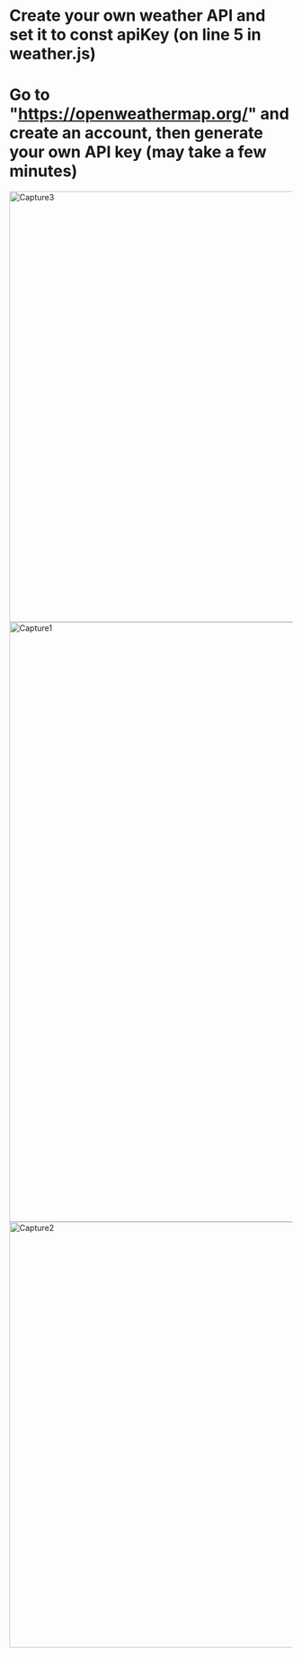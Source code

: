 # Create your own weather API and set it to const apiKey (on line 5 in weather.js)

# Go to "https://openweathermap.org/" and create an account, then generate your own API key (may take a few minutes)


<img width="767" alt="Capture3" src="https://github.com/user-attachments/assets/c6a17bb0-c6f4-4283-a4d7-14beeff7296e" />
<img width="1068" alt="Capture1" src="https://github.com/user-attachments/assets/4be804ae-cf19-4055-81a3-a72164aa7271" />
<img width="758" alt="Capture2" src="https://github.com/user-attachments/assets/5926a76b-df02-433a-89ee-7c79437246d0" />
